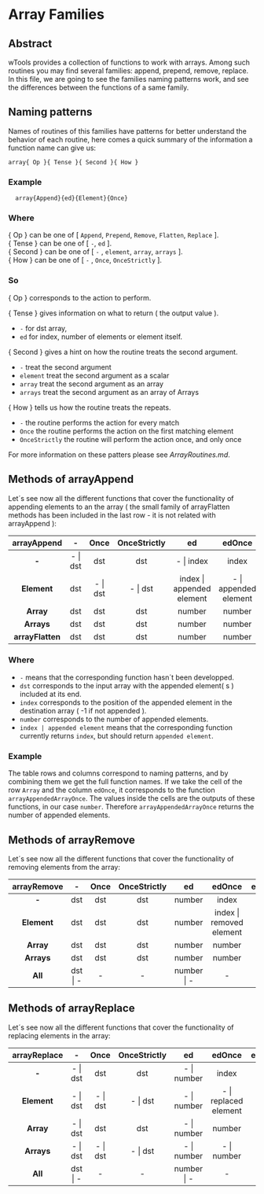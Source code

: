 # Array Families

## Abstract

  wTools provides a collection of functions to work with arrays.
  Among such routines you may find several families: append, prepend, remove, replace.
  In this file, we are going to see the families naming patterns work, and see the differences between the functions of a same family.

## Naming patterns

  Names of routines of this families have patterns for better understand the behavior of each routine, here comes a quick summary of the information a function name can give us:

  `array{ Op }{ Tense }{ Second }{ How }`

### Example

```
  array{Append}{ed}{Element}{Once}
```

### Where

  { Op } can be one of [ `Append`, `Prepend`, `Remove`, `Flatten`, `Replace` ].  
  { Tense } can be one of [ `-`, `ed` ].  
  { Second } can be one of [ `-` , `element`, `array`, `arrays` ].  
  { How } can be one of [ `-` , `Once`, `OnceStrictly` ].  

### So

  { Op } corresponds to the action to perform.  

  { Tense } gives information on what to return ( the output value ).  
  - `-` for dst array,
  - `ed` for index, number of elements or element itself.

  { Second } gives a hint on how the routine treats the second argument.  
  - `-` treat the second argument
  - `element` treat the second argument as a scalar
  - `array` treat the second argument as an array
  - `arrays` treat the second argument as an array of Arrays

  { How } tells us how the routine treats the repeats.  
  - `-` the routine performs the action for every match
  - `Once` the routine performs the action on the first matching element
  - `OnceStrictly` the routine will perform the action once, and only once

  For more information on these patters please see *ArrayRoutines.md*.

## Methods of arrayAppend

  Let´s see now all the different functions that cover the functionality of appending elements to an the array
  ( the small family of arrayFlatten methods has been included in the last row - it is not related with arrayAppend ):

  | **arrayAppend** | **-** | **Once** | **OnceStrictly** | **ed** | **edOnce** | **edOnceStrictly** |
  | :---: | :---: | :---: | :---: | :---: | :---: | :---: |
  | **-** | - \| dst | dst | dst | - \| index | index | - \| index |
  | **Element** | dst | - \| dst | - \| dst | index \| appended element | - \| appended element | - \| appended element |
  | **Array** | dst | dst | dst | number | number | - \| number |
  | **Arrays** | dst | dst | dst | number | number | - \| number |
  | **arrayFlatten** | dst | dst | dst | number | number | - \| number |

### Where

  - `-` means that the corresponding function hasn´t been developped.
  - `dst` corresponds to the input array with the appended element( s ) included at its end.
  - `index` corresponds to the position of the appended element in the destination array ( -1 if not appended ).
  - `number` corresponds to the number of appended elements.
  - `index | appended element` means that the corresponding function currently returns `index`, but should
  return `appended element`.

### Example

  The table rows and columns correspond to naming patterns, and by combining them we get the full function names. If we take the cell of the row `Array` and the column `edOnce`, it corresponds to the function `arrayAppendedArrayOnce`.
  The values inside the cells are the outputs of these functions, in our case `number`.
  Therefore `arrayAppendedArrayOnce` returns the number of appended elements.

## Methods of arrayRemove

  Let´s see now all the different functions that cover the functionality of removing elements from the array:

  | **arrayRemove** | **-** | **Once** | **OnceStrictly** | **ed** | **edOnce** | **edOnceStrictly** |
  | :---: | :---: | :---: | :---: | :---: | :---: | :---: |
  | **-** | dst | dst | dst | number | index | index |
  | **Element** | dst | dst | dst | number | index \| removed element | removed element |
  | **Array** | dst | dst | dst | number | number | number |
  | **Arrays** | dst | dst | dst | number | number | number |
  | **All** | dst \| - | - | - | number \| - | - | - |

## Methods of arrayReplace

  Let´s see now all the different functions that cover the functionality of replacing elements in the array:

  | **arrayReplace** | **-** | **Once** | **OnceStrictly** | **ed** | **edOnce** | **edOnceStrictly** |
  | :---: | :---: | :---: | :---: | :---: | :---: | :---: |
  | **-** | - \| dst | dst | dst | - \| number | index | index |
  | **Element** | - \| dst | - \| dst | - \| dst | - \| number | - \| replaced element |  - \| replaced element |
  | **Array** | - \| dst | dst | dst | - \| number | number | - \| number |
  | **Arrays** | - \| dst | - \| dst | - \| dst | - \| number | - \| number | - \| number |
  | **All** | dst \| - | - | - | number \| - | - | - |
